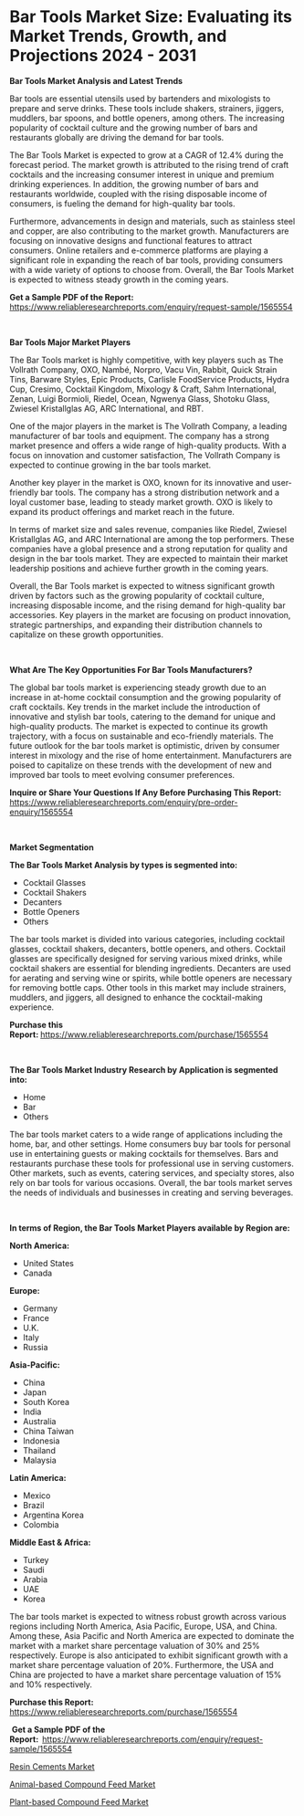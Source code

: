 <p><h1>Bar Tools Market Size: Evaluating its Market Trends, Growth, and Projections 2024 - 2031</h1></p><p><strong>Bar Tools Market Analysis and Latest Trends</strong></p>
<p><p>Bar tools are essential utensils used by bartenders and mixologists to prepare and serve drinks. These tools include shakers, strainers, jiggers, muddlers, bar spoons, and bottle openers, among others. The increasing popularity of cocktail culture and the growing number of bars and restaurants globally are driving the demand for bar tools.</p><p>The Bar Tools Market is expected to grow at a CAGR of 12.4% during the forecast period. The market growth is attributed to the rising trend of craft cocktails and the increasing consumer interest in unique and premium drinking experiences. In addition, the growing number of bars and restaurants worldwide, coupled with the rising disposable income of consumers, is fueling the demand for high-quality bar tools.</p><p>Furthermore, advancements in design and materials, such as stainless steel and copper, are also contributing to the market growth. Manufacturers are focusing on innovative designs and functional features to attract consumers. Online retailers and e-commerce platforms are playing a significant role in expanding the reach of bar tools, providing consumers with a wide variety of options to choose from. Overall, the Bar Tools Market is expected to witness steady growth in the coming years.</p></p>
<p><strong>Get a Sample PDF of the Report:&nbsp;</strong> <a href="https://www.reliableresearchreports.com/enquiry/request-sample/1565554">https://www.reliableresearchreports.com/enquiry/request-sample/1565554</a></p>
<p>&nbsp;</p>
<p><strong>Bar Tools Major Market Players</strong></p>
<p><p>The Bar Tools market is highly competitive, with key players such as The Vollrath Company, OXO, Nambé, Norpro, Vacu Vin, Rabbit, Quick Strain Tins, Barware Styles, Epic Products, Carlisle FoodService Products, Hydra Cup, Cresimo, Cocktail Kingdom, Mixology & Craft, Sahm International, Zenan, Luigi Bormioli, Riedel, Ocean, Ngwenya Glass, Shotoku Glass, Zwiesel Kristallglas AG, ARC International, and RBT.</p><p>One of the major players in the market is The Vollrath Company, a leading manufacturer of bar tools and equipment. The company has a strong market presence and offers a wide range of high-quality products. With a focus on innovation and customer satisfaction, The Vollrath Company is expected to continue growing in the bar tools market.</p><p>Another key player in the market is OXO, known for its innovative and user-friendly bar tools. The company has a strong distribution network and a loyal customer base, leading to steady market growth. OXO is likely to expand its product offerings and market reach in the future.</p><p>In terms of market size and sales revenue, companies like Riedel, Zwiesel Kristallglas AG, and ARC International are among the top performers. These companies have a global presence and a strong reputation for quality and design in the bar tools market. They are expected to maintain their market leadership positions and achieve further growth in the coming years.</p><p>Overall, the Bar Tools market is expected to witness significant growth driven by factors such as the growing popularity of cocktail culture, increasing disposable income, and the rising demand for high-quality bar accessories. Key players in the market are focusing on product innovation, strategic partnerships, and expanding their distribution channels to capitalize on these growth opportunities.</p></p>
<p>&nbsp;</p>
<p><strong>What Are The Key Opportunities For Bar Tools Manufacturers?</strong></p>
<p><p>The global bar tools market is experiencing steady growth due to an increase in at-home cocktail consumption and the growing popularity of craft cocktails. Key trends in the market include the introduction of innovative and stylish bar tools, catering to the demand for unique and high-quality products. The market is expected to continue its growth trajectory, with a focus on sustainable and eco-friendly materials. The future outlook for the bar tools market is optimistic, driven by consumer interest in mixology and the rise of home entertainment. Manufacturers are poised to capitalize on these trends with the development of new and improved bar tools to meet evolving consumer preferences.</p></p>
<p><strong>Inquire or Share Your Questions If Any Before Purchasing This Report:</strong> <a href="https://www.reliableresearchreports.com/enquiry/pre-order-enquiry/1565554">https://www.reliableresearchreports.com/enquiry/pre-order-enquiry/1565554</a></p>
<p>&nbsp;</p>
<p><strong>Market Segmentation</strong></p>
<p><strong>The Bar Tools Market Analysis by types is segmented into:</strong></p>
<p><ul><li>Cocktail Glasses</li><li>Cocktail Shakers</li><li>Decanters</li><li>Bottle Openers</li><li>Others</li></ul></p>
<p><p>The bar tools market is divided into various categories, including cocktail glasses, cocktail shakers, decanters, bottle openers, and others. Cocktail glasses are specifically designed for serving various mixed drinks, while cocktail shakers are essential for blending ingredients. Decanters are used for aerating and serving wine or spirits, while bottle openers are necessary for removing bottle caps. Other tools in this market may include strainers, muddlers, and jiggers, all designed to enhance the cocktail-making experience.</p></p>
<p><strong>Purchase this Report:&nbsp;</strong><a href="https://www.reliableresearchreports.com/purchase/1565554">https://www.reliableresearchreports.com/purchase/1565554</a></p>
<p>&nbsp;</p>
<p><strong>The Bar Tools Market Industry Research by Application is segmented into:</strong></p>
<p><ul><li>Home</li><li>Bar</li><li>Others</li></ul></p>
<p><p>The bar tools market caters to a wide range of applications including the home, bar, and other settings. Home consumers buy bar tools for personal use in entertaining guests or making cocktails for themselves. Bars and restaurants purchase these tools for professional use in serving customers. Other markets, such as events, catering services, and specialty stores, also rely on bar tools for various occasions. Overall, the bar tools market serves the needs of individuals and businesses in creating and serving beverages.</p></p>
<p>&nbsp;</p>
<p><strong>In terms of Region, the Bar Tools Market Players available by Region are:</strong></p>
<p>
    <p> <strong> North America: </strong>
        <ul>
            <li>United States</li>
            <li>Canada</li>
        </ul>
        </p> 
    <p> <strong> Europe: </strong>
        <ul>
            <li>Germany</li>
            <li>France</li>
            <li>U.K.</li>
            <li>Italy</li>
            <li>Russia</li>
        </ul>
        </p> 
    <p> <strong> Asia-Pacific: </strong>
        <ul>
            <li>China</li>
            <li>Japan</li>
            <li>South Korea</li>
            <li>India</li>
            <li>Australia</li>
            <li>China Taiwan</li>
            <li>Indonesia</li>
            <li>Thailand</li>
            <li>Malaysia</li>
        </ul>
        </p> 
    <p> <strong> Latin America: </strong>
        <ul>
            <li>Mexico</li>
            <li>Brazil</li>
            <li>Argentina Korea</li>
            <li>Colombia</li>
        </ul>
        </p> 
    <p> <strong> Middle East & Africa: </strong>
        <ul>
            <li>Turkey</li>
            <li>Saudi</li>
            <li>Arabia</li>
            <li>UAE</li>
            <li>Korea</li>
        </ul>
    </p>
    </p>
<p><p>The bar tools market is expected to witness robust growth across various regions including North America, Asia Pacific, Europe, USA, and China. Among these, Asia Pacific and North America are expected to dominate the market with a market share percentage valuation of 30% and 25% respectively. Europe is also anticipated to exhibit significant growth with a market share percentage valuation of 20%. Furthermore, the USA and China are projected to have a market share percentage valuation of 15% and 10% respectively.</p></p>
<p><strong>Purchase this Report: </strong><a href="https://www.reliableresearchreports.com/purchase/1565554">https://www.reliableresearchreports.com/purchase/1565554</a></p>
<p>&nbsp;<strong>Get a Sample PDF of the Report:&nbsp;&nbsp;</strong><a href="https://www.reliableresearchreports.com/enquiry/request-sample/1565554">https://www.reliableresearchreports.com/enquiry/request-sample/1565554</a></p>
<p><strong></strong></p>
<p><p><a href="https://github.com/Sherrillcrooksxa8i18ucf2m/Market-Research-Report-List-1/blob/main/resin-cements-market.md">Resin Cements Market</a></p><p><a href="https://summer-dogwood-3e9.notion.site/Insights-into-Animal-based-Compound-Feed-Market-Size-Analysing-Market-Share-Trends-and-Growth-fro-98c5c954ac1741928b6a88fc23b2728a">Animal-based Compound Feed Market</a></p><p><a href="https://lydian-appliance-61d.notion.site/Plant-based-Compound-Feed-Market-Challenges-Opportunities-and-Growth-Drivers-and-Major-Market-Pla-a9e2cb080780494a8ba0ff54dcdaaf22">Plant-based Compound Feed Market</a></p></p>